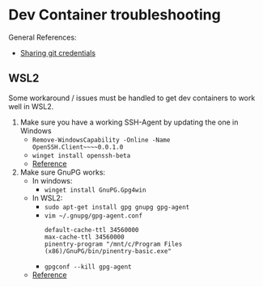 # Dev Container troubleshooting

General References:

* [Sharing git credentials](https://code.visualstudio.com/remote/advancedcontainers/sharing-git-credentials)

## WSL2

Some workaround / issues must be handled to get dev containers to work well in WSL2.

1. Make sure you have a working SSH-Agent by updating the one in Windows
    * `Remove-WindowsCapability -Online -Name OpenSSH.Client~~~~0.0.1.0`
    * `winget install openssh-beta`
    * [Reference](https://superuser.com/a/1722263)
2. Make sure GnuPG works:
    * In windows:
        * `winget install GnuPG.Gpg4win`
    * In WSL2:
        * `sudo apt-get install gpg gnupg gpg-agent`
        * `vim ~/.gnupg/gpg-agent.conf`
            ```
            default-cache-ttl 34560000
            max-cache-ttl 34560000
            pinentry-program "/mnt/c/Program Files (x86)/GnuPG/bin/pinentry-basic.exe"
            ```
        * `gpgconf --kill gpg-agent`
    * [Reference](https://www.39digits.com/signed-git-commits-on-wsl2-using-visual-studio-code)
